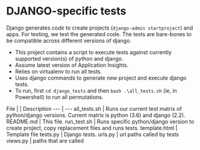 # DJANGO-specific tests
Django generates *code* to create projects (`django-admin startproject`) and apps.  For testing, we test the generated code.  The tests are bare-bones to be compatible across different versions of django.

- This project contains a script to execute tests against currently supported version(s) of python and django.
- Assume latest version of Application Insights.
- Relies on virtualenv to run all tests.
- Uses django commands to generate new project and execute django tests.
- To run, first `cd django_tests` and then `bash .\all_tests.sh` (ie, in Powershell) to run all permutations.

File | | Description
--- | ---
all_tests.sh | Runs our current test matrix of python/django versions.  Current matrix is python (3.6) and django (2.2). 
README.md | This file.
run_test.sh | Runs specific python/django version to create project, copy replacement files and runs tests.
template.html | Template file
tests.py | Django tests.
urls.py | url paths called by tests
views.py | paths that are called





